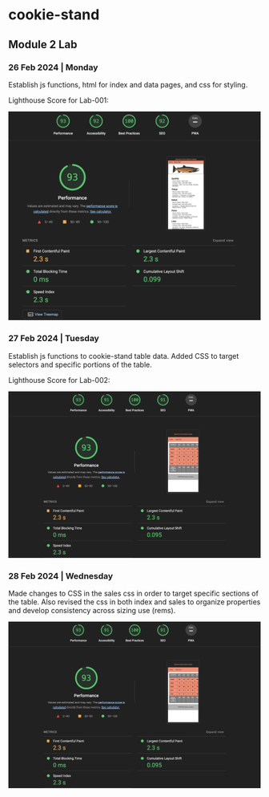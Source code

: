 # cookie-stand

## Module 2 Lab

### 26 Feb 2024 | Monday

Establish js functions, html for index and data pages, and css for styling.

Lighthouse Score for Lab-001:

![Lighthouse Score](./img/Lighthouse26FEB2024.png)

### 27 Feb 2024 | Tuesday  

Establish js functions to cookie-stand table data. Added CSS to target selectors and specific portions of the table.  

Lighthouse Score for Lab-002:

![Lighthouse Score](./img/Lighthouse27FEB2024.png)  
  
### 28 Feb 2024 | Wednesday  

Made changes to CSS in the sales css in order to target specific sections of the table. Also revised the css in both index and sales to organize properties and develop consistency across sizing use (rems).

![Lighthouse Score](./img/Lighthouse27FEB2024.png)  

